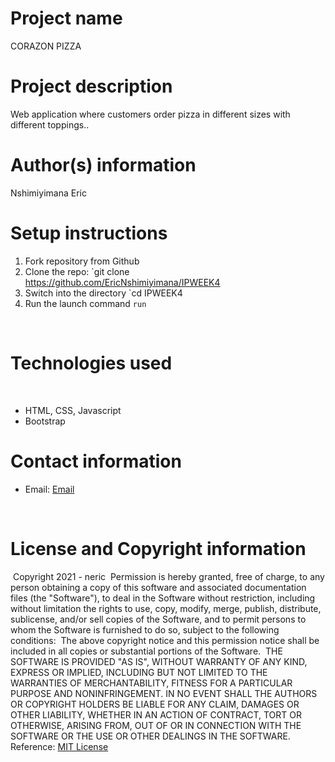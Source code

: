 # Project name
CORAZON PIZZA
# Project description
Web application where customers order pizza in different sizes with different toppings..
​
# Author(s) information
Nshimiyimana Eric
​
​
# Setup instructions
1. Fork repository from Github
​
1. Clone the repo:
    `git clone https://github.com/EricNshimiyimana/IPWEEK4
​
1. Switch into the directory
    `cd IPWEEK4
​
1. Run the launch command
    `run`
​

​
​
# Technologies used
​
* HTML, CSS, Javascript
* Bootstrap
​
​
# Contact information
* Email: [Email](nericmpc@gmail.com)

​
# License and Copyright information
​
Copyright 2021 - neric
​
Permission is hereby granted, free of charge, to any person obtaining a copy of this software and associated documentation files (the "Software"), to deal in the Software without restriction, including without limitation the rights to use, copy, modify, merge, publish, distribute, sublicense, and/or sell copies of the Software, and to permit persons to whom the Software is furnished to do so, subject to the following conditions:
​
The above copyright notice and this permission notice shall be included in all copies or substantial portions of the Software.
​
THE SOFTWARE IS PROVIDED "AS IS", WITHOUT WARRANTY OF ANY KIND, EXPRESS OR IMPLIED, INCLUDING BUT NOT LIMITED TO THE WARRANTIES OF MERCHANTABILITY, FITNESS FOR A PARTICULAR PURPOSE AND NONINFRINGEMENT. IN NO EVENT SHALL THE AUTHORS OR COPYRIGHT HOLDERS BE LIABLE FOR ANY CLAIM, DAMAGES OR OTHER LIABILITY, WHETHER IN AN ACTION OF CONTRACT, TORT OR OTHERWISE, ARISING FROM, OUT OF OR IN CONNECTION WITH THE SOFTWARE OR THE USE OR OTHER DEALINGS IN THE SOFTWARE.
​
Reference: [MIT License](https://opensource.org/licenses/MIT)
